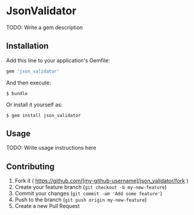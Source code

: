 # JsonValidator

TODO: Write a gem description

## Installation

Add this line to your application's Gemfile:

```ruby
gem 'json_validator'
```

And then execute:

    $ bundle

Or install it yourself as:

    $ gem install json_validator

## Usage

TODO: Write usage instructions here

## Contributing

1. Fork it ( https://github.com/[my-github-username]/json_validator/fork )
2. Create your feature branch (`git checkout -b my-new-feature`)
3. Commit your changes (`git commit -am 'Add some feature'`)
4. Push to the branch (`git push origin my-new-feature`)
5. Create a new Pull Request
